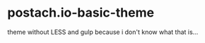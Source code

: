 postach.io-basic-theme
======================

theme without LESS and gulp because i don't know what that is...

